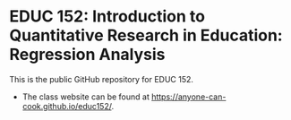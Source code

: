 # EDUC 152: Introduction to Quantitative Research in Education: Regression Analysis

This is the public GitHub repository for EDUC 152.  

* The class website can be found at https://anyone-can-cook.github.io/educ152/.  
